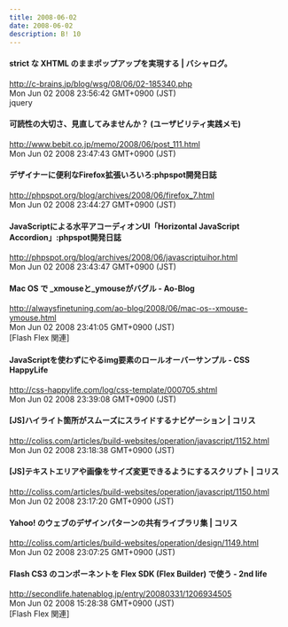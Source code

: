 ```yaml
---
title: 2008-06-02
date: 2008-06-02
description: B! 10
---
```


#### strict な XHTML のままポップアップを実現する | バシャログ。
http://c-brains.jp/blog/wsg/08/06/02-185340.php<br>
Mon Jun 02 2008 23:56:42 GMT+0900 (JST)<br>
jquery


#### 可読性の大切さ、見直してみませんか？ (ユーザビリティ実践メモ)
http://www.bebit.co.jp/memo/2008/06/post_111.html<br>
Mon Jun 02 2008 23:47:43 GMT+0900 (JST)<br>


#### デザイナーに便利なFirefox拡張いろいろ:phpspot開発日誌
http://phpspot.org/blog/archives/2008/06/firefox_7.html<br>
Mon Jun 02 2008 23:44:27 GMT+0900 (JST)<br>


#### JavaScriptによる水平アコーディオンUI「Horizontal JavaScript Accordion」:phpspot開発日誌
http://phpspot.org/blog/archives/2008/06/javascriptuihor.html<br>
Mon Jun 02 2008 23:43:47 GMT+0900 (JST)<br>


#### Mac OS で _xmouseと_ymouseがバグル - Ao-Blog
http://alwaysfinetuning.com/ao-blog/2008/06/mac-os--xmouse-ymouse.html<br>
Mon Jun 02 2008 23:41:05 GMT+0900 (JST)<br>
[Flash Flex 関連]


#### JavaScriptを使わずにやるimg要素のロールオーバーサンプル - CSS HappyLife
http://css-happylife.com/log/css-template/000705.shtml<br>
Mon Jun 02 2008 23:39:08 GMT+0900 (JST)<br>


####   [JS]ハイライト箇所がスムーズにスライドするナビゲーション | コリス
http://coliss.com/articles/build-websites/operation/javascript/1152.html<br>
Mon Jun 02 2008 23:18:38 GMT+0900 (JST)<br>


####   [JS]テキストエリアや画像をサイズ変更できるようにするスクリプト | コリス
http://coliss.com/articles/build-websites/operation/javascript/1150.html<br>
Mon Jun 02 2008 23:17:20 GMT+0900 (JST)<br>


####   Yahoo! のウェブのデザインパターンの共有ライブラリ集 | コリス
http://coliss.com/articles/build-websites/operation/design/1149.html<br>
Mon Jun 02 2008 23:07:25 GMT+0900 (JST)<br>


#### Flash CS3 のコンポーネントを Flex SDK (Flex Builder) で使う - 2nd life
http://secondlife.hatenablog.jp/entry/20080331/1206934505<br>
Mon Jun 02 2008 15:28:38 GMT+0900 (JST)<br>
[Flash Flex 関連]


